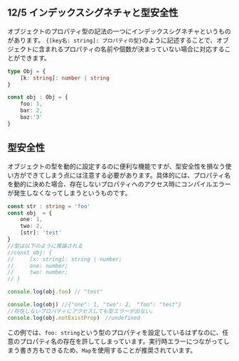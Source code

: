 ## 12/5 インデックスシグネチャと型安全性
オブジェクトのプロパティ型の記法の一つにインデックスシグネチャというものがあります。
`{[key名: string]: プロパティの型}`のように記述することで、オブジェクトに含まれるプロパティの名前や個数が決まっていない場合に対応することができます。
```ts
type Obj = {
    [k: string]: number | string
}

const obj : Obj = {
    foo: 1,
    bar: 2,
    baz:'3'
}
```

## 型安全性
オブジェクトの型を動的に設定するのに便利な機能ですが、型安全性を損なう使い方ができてしまう点には注意する必要があります。具体的には、プロパティ名を動的に決めた場合、存在しないプロパティへのアクセス時にコンパイルエラーが発生しなくなってしまうというものです。
```ts
const str : string = 'foo'
const obj  = {
    one: 1,
    two: 2,
    [str]: 'test'
} 
//型は以下のように推論される
//const obj: {
//     [x: string]: string | number;
//     one: number;
//     two: number;
// }

console.log(obj.foo) // "test" 

console.log(obj) //{"one": 1, "two": 2,　"foo": "test"} 
//存在しないプロパティにアクセスしても型エラーが出ない。
console.log(obj.notExistProp)　//undefined
```
この例では、`foo: string`という型のプロパティを設定しているはずなのに、任意のプロパティ名の存在を許してしまっています。実行時エラーにつながってしまう書き方もできるため、`Map`を使用することが推奨されています。